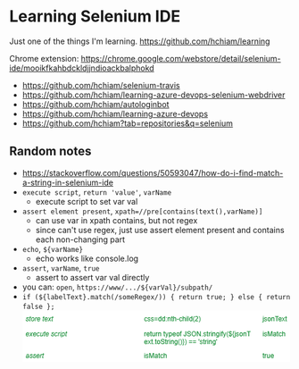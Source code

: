 # Learning Selenium IDE

Just one of the things I'm learning. <https://github.com/hchiam/learning>

Chrome extension: <https://chrome.google.com/webstore/detail/selenium-ide/mooikfkahbdckldjjndioackbalphokd>

- <https://github.com/hchiam/selenium-travis>
- <https://github.com/hchiam/learning-azure-devops-selenium-webdriver>
- <https://github.com/hchiam/autologinbot>
- <https://github.com/hchiam/learning-azure-devops>
- <https://github.com/hchiam?tab=repositories&q=selenium>

## Random notes

- <https://stackoverflow.com/questions/50593047/how-do-i-find-match-a-string-in-selenium-ide>
- `execute script`, `return 'value'`, `varName`
  - execute script to set var val
- `assert element present`, `xpath=//pre[contains(text(),varName)]`
  - can use var in xpath contains, but not regex
  - since can't use regex, just use assert element present and contains each non-changing part
- `echo`, `${varName}`
  - echo works like console.log
- `assert`, `varName`, `true`
  - assert to assert var val directly
- you can: `open`, `https://www/.../${varVal}/subpath/`
- `if (${labelText}.match(/someRegex/)) { return true; } else { return false };`
  ![example store text, to string, to boolean](example_storeText_string_boolean.png)
